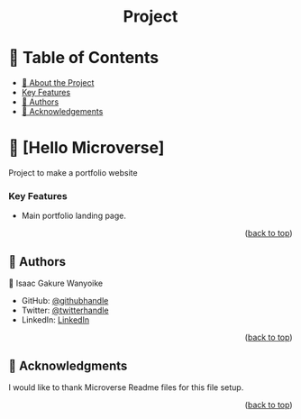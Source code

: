 <a name="readme-top"></a>



<div align="center">
    

 # Project

</div>



# 📗 Table of Contents 

- [📖 About the Project](#about-project)
- [Key Features](#key-features)
- [👥 Authors](#authors)
- [🙏 Acknowledgements](#acknowledgements)




# 📖 [Hello Microverse] <a name="about-project"></a>


Project to make a portfolio website


### Key Features <a name="key-features"></a>

- Main portfolio landing page.


<p align="right">(<a href="#readme-top">back to top</a>)</p>




## 👥 Authors <a name="authors"></a>

👤 Isaac Gakure Wanyoike

- GitHub: [@githubhandle](https://github.com/gaks1)
- Twitter: [@twitterhandle](https://twitter.com/bopplov)
- LinkedIn: [LinkedIn](https://www.linkedin.com/in/isaac-wanyoike-1841a8172/)

<p align="right">(<a href="#readme-top">back to top</a>)</p>




## 🙏 Acknowledgments <a name="acknowledgements"></a>



I would like to thank Microverse Readme files for this file setup.



<p align="right">(<a href="#readme-top">back to top</a>)</p>
